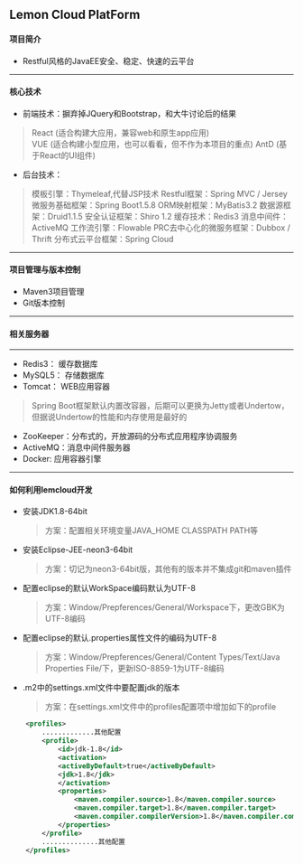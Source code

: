 Lemon Cloud PlatForm
---------------------------------------

#### 项目简介
* Restful风格的JavaEE安全、稳定、快速的云平台
---------------------------------------
#### 核心技术
* 前端技术：摒弃掉JQuery和Bootstrap，和大牛讨论后的结果
 > React (适合构建大应用，兼容web和原生app应用)<br>
 > VUE (适合构建小型应用，也可以看看，但不作为本项目的重点)
 > AntD  (基于React的UI组件)
* 后台技术：
 >模板引擎：Thymeleaf,代替JSP技术
 >Restful框架：Spring MVC / Jersey
 >微服务基础框架：Spring Boot1.5.8
 >ORM映射框架：MyBatis3.2
 >数据源框架：Druid1.1.5
 >安全认证框架：Shiro 1.2
 >缓存技术：Redis3
 >消息中间件：ActiveMQ
 >工作流引擎：Flowable
 >PRC去中心化的微服务框架：Dubbox / Thrift
 >分布式云平台框架：Spring Cloud
---------------------------------------
#### 项目管理与版本控制
* Maven3项目管理
* Git版本控制
---------------------------------------
#### 相关服务器
---------------------------------------
* Redis3： 缓存数据库
* MySQL5： 存储数据库
* Tomcat： WEB应用容器
 >Spring Boot框架默认内置改容器，后期可以更换为Jetty或者Undertow，但据说Undertow的性能和内存使用是最好的
* ZooKeeper：分布式的，开放源码的分布式应用程序协调服务
* ActiveMQ：消息中间件服务器
* Docker: 应用容器引擎
---------------------------------------
#### 如何利用lemcloud开发
* 安装JDK1.8-64bit
 	>方案：配置相关环境变量JAVA_HOME CLASSPATH  PATH等
* 安装Eclipse-JEE-neon3-64bit 
	>方案：切记为neon3-64bit版，其他有的版本并不集成git和maven插件
* 配置eclipse的默认WorkSpace编码默认为UTF-8
	>方案：Window/Prepferences/General/Workspace下，更改GBK为UTF-8编码
* 配置eclipse的默认.properties属性文件的编码为UTF-8 
	>方案：Window/Prepferences/General/Content Types/Text/Java Properties File/下，更新ISO-8859-1为UTF-8编码
* .m2中的settings.xml文件中要配置jdk的版本
	>方案：在settings.xml文件中的profiles配置项中增加如下的profile
```xml
    <profiles>
        .............其他配置
        <profile>
        	<id>jdk-1.8</id>
        	<activation>
        	<activeByDefault>true</activeByDefault>
        	<jdk>1.8</jdk>
        	</activation>
        	<properties>
        	    <maven.compiler.source>1.8</maven.compiler.source>
        	    <maven.compiler.target>1.8</maven.compiler.target>
        	    <maven.compiler.compilerVersion>1.8</maven.compiler.compilerVersion>
        	</properties>
    	</profile>
        ..............其他配置
    </profiles>
```